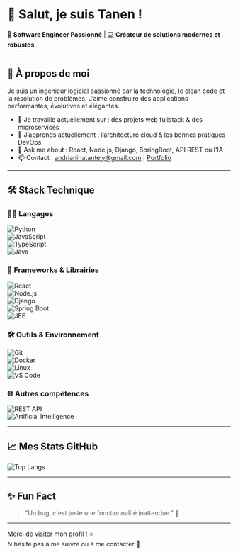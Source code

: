 # 👋 Salut, je suis Tanen !

🎯 **Software Engineer Passionné** | 💻 **Créateur de solutions modernes et robustes**

---

## 🚀 À propos de moi

Je suis un ingénieur logiciel passionné par la technologie, le clean code et la résolution de problèmes. J’aime construire des applications performantes, évolutives et élégantes.

- 🔭 Je travaille actuellement sur : des projets web fullstack & des microservices
- 🌱 J’apprends actuellement : l’architecture cloud & les bonnes pratiques DevOps
- 💬 Ask me about : React, Node.js, Django, SpringBoot, API REST ou l'IA
- 📫 Contact : andrianinatantely@gmail.com | [Portfolio](https://portfolio-tanenraz.vercel.app/)


---

## 🛠️ Stack Technique

### 👨‍💻 Langages  
![Python](https://img.shields.io/badge/Python-3776AB?style=flat&logo=python&logoColor=white)  
![JavaScript](https://img.shields.io/badge/JavaScript-F7DF1E?style=flat&logo=javascript&logoColor=black)  
![TypeScript](https://img.shields.io/badge/TypeScript-3178C6?style=flat&logo=typescript&logoColor=white)  
![Java](https://img.shields.io/badge/Java-007396?style=flat&logo=java&logoColor=white)

### 🚀 Frameworks & Librairies  
![React](https://img.shields.io/badge/React-20232A?style=flat&logo=react&logoColor=61DAFB)  
![Node.js](https://img.shields.io/badge/Node.js-339933?style=flat&logo=nodedotjs&logoColor=white)  
![Django](https://img.shields.io/badge/Django-092E20?style=flat&logo=django&logoColor=white)  
![Spring Boot](https://img.shields.io/badge/Spring_Boot-6DB33F?style=flat&logo=springboot&logoColor=white)  
![JEE](https://img.shields.io/badge/JEE-%23007396?style=flat&logo=java&logoColor=white)

### 🛠️ Outils & Environnement  
![Git](https://img.shields.io/badge/Git-F05032?style=flat&logo=git&logoColor=white)  
![Docker](https://img.shields.io/badge/Docker-2496ED?style=flat&logo=docker&logoColor=white)  
![Linux](https://img.shields.io/badge/Linux-FCC624?style=flat&logo=linux&logoColor=black)  
![VS Code](https://img.shields.io/badge/VS%20Code-007ACC?style=flat&logo=visual-studio-code&logoColor=white)

### 🌐 Autres compétences  
![REST API](https://img.shields.io/badge/REST%20API-02569B?style=flat&logo=apachespark&logoColor=white)  
![Artificial Intelligence](https://img.shields.io/badge/IA%20&%20ML-FF6F00?style=flat&logo=tensorflow&logoColor=white)

---


## 📈 Mes Stats GitHub

![Top Langs](https://github-readme-stats.vercel.app/api/top-langs/?username=tanenraz&layout=compact&theme=radical)

---

## ✨ Fun Fact

> "Un bug, c'est juste une fonctionnalité inattendue." 🐞

---

Merci de visiter mon profil ! ⭐  
N'hésite pas à me suivre ou à me contacter 🙌

